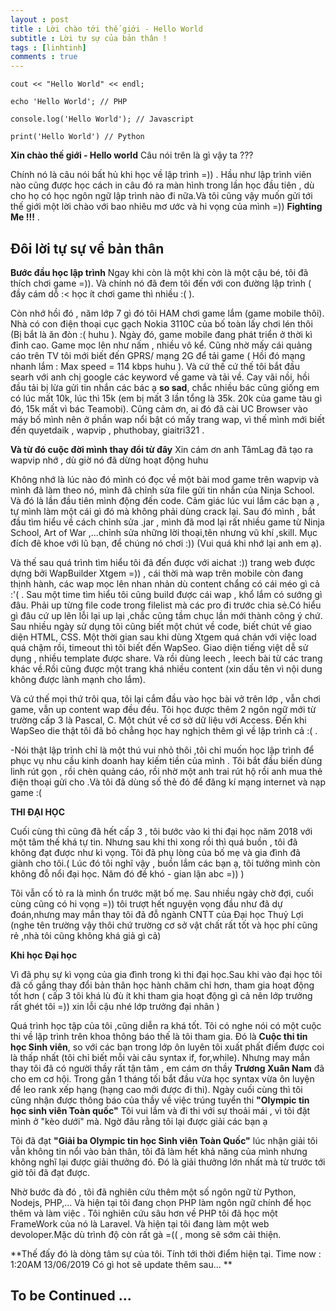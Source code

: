 ```yaml
---
layout : post
title : Lời chào tới thế giới - Hello World
subtitle : Lời tự sự của bản thân !
tags : [linhtinh]
comments : true
---
```




```
cout << "Hello World" << endl;

echo 'Hello World'; // PHP

console.log('Hello World'); // Javascript

print('Hello World') // Python
```
**Xin chào thế giới - Hello world**
Câu nói trên là gì vậy ta ???

Chính nó là câu nói bất hủ khi học về lập trình =)) . Hầu như lập trình viên nào cũng được học cách in câu đó ra màn hình trong lần học đầu tiên , dù cho họ có học ngôn ngữ lập trình nào đi nữa.Và tôi cũng vậy muốn gửi tới thế giới một lời chào với bao nhiêu mơ ước và hi vọng của mình =)) **Fighting Me !!!** .


## Đôi lời tự sự về bản thân

**Bước đầu học lập trình**
Ngay khi còn là một khi còn là một cậu bé, tôi đã thích chơi game =)). Và chính nó đã đem tôi đến với con đường lập trình ( đầy cám dỗ :< học ít chơi game thì nhiều :( ).

Còn nhớ hồi đó , năm lớp 7 gì đó tôi HAM chơi game lắm (game mobile thôi). Nhà có con điện thoại cục gạch Nokia 3110C của bố toàn lấy chơi lén thôi (Bị bắt là ăn đòn :( huhu ). Ngày đó, game mobile đang phát triển ở thời kì đỉnh cao.
Game mọc lên như nấm , nhiều vô kể. Cũng nhờ mấy cái quảng cáo trên TV tôi mới biết đến GPRS/ mạng 2G để tải game ( Hồi đó mạng nhanh lắm : Max speed = 114 kbps huhu ). Và cứ thế cứ thế tôi bắt đầu searh với anh chị google các keyword về game và tải về. Cay vãi nồi, hồi đầu tải bị lừa gửi tin nhắn các bác ạ **so sad**, chắc nhiều bác cũng giống em có lúc mất 10k, lúc thì 15k (em bị mất 3 lần tổng là 35k. 20k của game tàu gì đó, 15k mất vì bác Teamobi). Cũng cảm ơn, ai đó đã cài UC Browser vào máy bố mình nên ở phần wap nổi bật có mấy trang wap, vì thế mình mới biết đến quyetdaik , wapvip , phuthobay, giaitri321 .

**Và từ đó cuộc đời mình thay đổi từ đây** Xin cám ơn anh TâmLag đã tạo ra wapvip nhớ , dù giờ nó đã dừng hoạt động huhu

Không nhớ là lúc nào đó mình có đọc về một bài mod game trên wapvip và mình đã làm theo nó, mình đã chỉnh sửa file gửi tin nhắn của Ninja School. Và đó là lần đầu tiên mình động đến code. Cảm giác lúc vui lắm các bạn ạ , tự mình làm một cái gì đó mà không phải dùng crack lại. Sau đó mình , bắt đầu tìm hiểu về cách chỉnh sửa .jar , mình đã mod lại rất nhiều game từ Ninja School, Art of War ,...chỉnh sửa những lời thoại,tên nhưng vũ khí ,skill. Mục đích đê khoe với lũ bạn, để chúng nó chơi :)) (Vui quá khi nhớ lại anh em ạ).

Và thế sau quá trình tìm hiểu tôi đã đến được với aichat :)) trang web được dựng bởi WapBuilder Xtgem =)) , cái thời mà wap trên mobile còn đang thịnh hành, các wap mọc lên nhan nhản dù content chẩng có cái méo gì cả :'( . Sau một time tìm hiểu tôi cũng build được cái wap , khổ lắm có sướng gì đâu. Phải up từng file code trong filelist mà các pro đi trước chia sẻ.Có hiểu gì đâu cứ up lên lỗi lại up lại ,chắc cũng tầm chục lần mới thành công ý chứ. Sau nhiều ngày sử dụng tôi cũng biết một chút về code, biết chút về giao diện HTML, CSS. Một thời gian sau khi dùng Xtgem quá chán với việc load quá chậm rồi, timeout thì tôi biết đến WapSeo. Giao diện tiếng việt dễ sử dụng , nhiều template được share. Và rồi dùng leech , leech bài từ các trang khác về.Rồi cũng được một trang khá nhiều content (xin dấu tên vì nội dung không được lành mạnh cho lắm).


Và cứ thế mọi thứ trôi qua, tôi lại cắm đầu vào học bài vở trên lớp , vẫn chơi game, vẫn up content wap đều đều. Tôi học được thêm 2 ngôn ngữ mới từ trường cấp 3 là Pascal, C. Một chút về cơ sở dữ liệu với Access. Đến khi WapSeo die thật tôi đã bỏ chẳng học hay nghịch thêm gì về lập trình cả :( .

-Nói thật lập trình chỉ là một thú vui nhỏ thôi ,tôi chỉ muốn học lập trình để phục vụ nhu cầu kinh doanh hay kiếm tiền của mình . Tôi bắt đầu biến dùng linh rút gọn , rồi chèn quảng cáo, rồi nhờ một anh trai rút hộ rồi anh mua thẻ điện thoại gửi cho .Và tôi đã dùng số thẻ đó để đăng kí mạng internet và nạp game :(

**THI ĐẠI HỌC**

Cuối cùng thì cũng đã hết cấp 3 , tôi bước vào kì thi đại học năm 2018 với một tâm thế khá tự tin. Nhưng sau khi thi xong rồi thì quá buồn , tôi đã không đạt được như kì vọng. Tôi đã phụ lòng của bố mẹ và gia đình đã giành cho tôi.( Lúc đó tôi nghĩ vậy , buồn lắm các bạn ạ, tôi tưởng mình còn không đỗ nổi đại học. Năm đó đề khó - gian lận abc =)) )

Tôi vẫn cố tỏ ra là mình ổn trước mặt bố mẹ. Sau nhiều ngày chờ đợi, cuối cùng cũng có hi vọng =)) tôi trượt hết nguyện vọng đầu như đã dự đoán,nhưng may mắn thay tôi đã đỗ ngành CNTT của Đại học Thuỷ Lợi (nghe tên trường vậy thôi chứ trường cơ sở vật chất rất tốt và học phí cũng rẻ ,nhà tôi cũng không khá giả gì cả)

**Khi học Đại học**

Vì đã phụ sự kì vọng của gia đình trong kì thi đại học.Sau khi vào đại học tôi đã cố gắng thay đổi bản thân học hành chăm chỉ hơn, tham gia hoạt động tốt hơn ( cấp 3 tôi khá lù đù ít khi tham gia hoạt động gì cả nên lớp trưởng rất ghét tôi =)) xin lỗi cậu nhé lớp trưởng đại nhân )

Quá trình học tập của tôi ,cũng diễn ra khá tốt. Tôi có nghe nói có một cuộc thi về lập trình trên khoa thông báo thế là tôi tham gia. Đó là **Cuộc thi tin học Sinh viên**, so với các bạn trong lớp ôn luyên tôi xuất phất điểm được coi là thấp nhất (tôi chỉ biết mỗi vài câu syntax if, for,while). Nhưng may mắn thay tôi đã có người thầy rất tận tâm , em cám ơn thầy **Trương Xuân Nam** đã cho em cơ hội. Trong gần 1 tháng tối bắt đầu vừa học syntax vừa ôn luyện để leo rank xếp hạng (hạng cao mới được đi thi). Ngày cuối cùng thì tôi cũng nhận được thông báo của thầy về việc trúng tuyển thi **"Olympic tin học sinh viên Toàn quốc"** Tôi vui lắm và đi thi với sự thoải mái , vì tôi đặt mình ở "kèo dưới" mà. Ngờ đâu rằng tôi lại được giải các bạn ạ

Tôi đã đạt **"Giải ba Olympic tin học Sinh viên Toàn Quốc"** lúc nhận giải tôi vẫn  không tin nổi vào bản thân, tôi đã làm hết khả năng của mình nhưng không nghĩ lại được giải thưởng đó. Đó là giải thưởng lớn nhất mà từ trước tới giờ tôi đã đạt được.

Nhờ bước đà đó , tôi đã nghiên cứu thêm một số ngôn ngữ từ Python, Nodejs, PHP,... Và hiện tại tôi đang chọn PHP làm ngôn ngữ chính để học thêm và làm việc . Tôi nghiên cứu sâu hơn về PHP tôi đã học một FrameWork của nó là Laravel. Và hiện tại tôi đang làm một web devoloper.Mặc dù trình độ còn rất gà =(( , mong sẽ sớm cải thiện.

**Thế đấy đó là dòng tâm sự của tôi. Tính tới thời điểm hiện tại.
Time now : 1:20AM 13/06/2019
Có gì hot sẽ update thêm sau...
**

## To be Continued ...
